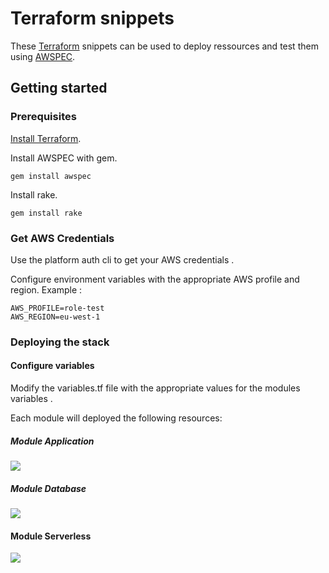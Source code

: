 # Terraform snippets
These [Terraform](https://terraform.io) snippets can be used to deploy ressources and test them using [AWSPEC](https://github.com/k1LoW/awspec).



## Getting started

### Prerequisites
[Install Terraform](https://www.terraform.io/intro/getting-started/install.html).

Install AWSPEC with gem.
```
gem install awspec
```
Install rake.
```
gem install rake
```
### Get AWS Credentials
Use the platform auth cli to get your AWS credentials .

Configure environment variables with the appropriate AWS profile and region. Example :
```
AWS_PROFILE=role-test
AWS_REGION=eu-west-1
```
### Deploying the stack

#### Configure variables
Modify the variables.tf file with the appropriate values for the modules variables .

Each module will deployed the following resources:
##### Module Application
![](https://github.com/walidkhlg/snippets/tree/master/doc/autoscaling.jpg)

##### Module Database
![](https://github.com/walidkhlg/snippets/tree/master/doc/database.jpg)

#### Module Serverless
![](https://github.com/walidkhlg/snippets/tree/master/doc/lambda.jpg)
